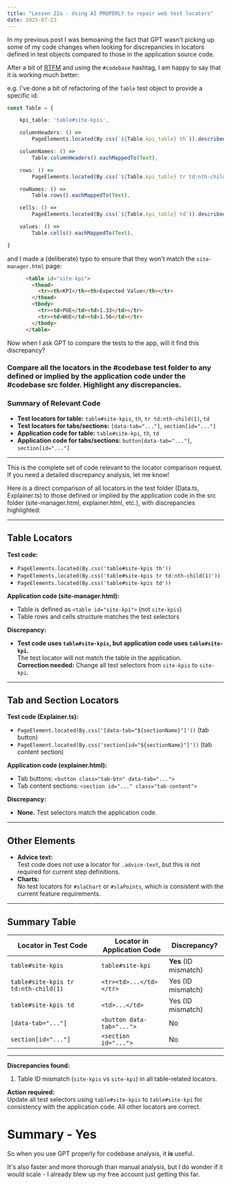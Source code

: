 ```yaml
---
title: "Lesson 22a - Using AI PROPERLY to repair web test locators"
date: 2025-07-23
---
```


In my previous post I was bemoaning the fact that GPT wasn't picking up some of my code changes when looking for discrepancies in locators defined in test objects compared to those in the application source code.

After a bit of [RTFM](https://code.visualstudio.com/docs/copilot/chat/copilot-chat-context#_add-files-as-context) and using the `#codebase` hashtag, I am happy to say that it is working much better:

e.g. I've done a bit of refactoring of the `Table` test object to provide a specific id:

```typescript
const Table = {

    kpi_table: 'table#site-kpis',

    columnHeaders: () =>
        PageElements.located(By.css(`${Table.kpi_table} th`)).describedAs('column headers'),

    columnNames: () =>
        Table.columnHeaders().eachMappedTo(Text),

    rows: () =>
        PageElements.located(By.css(`${Table.kpi_table} tr td:nth-child(1)`)).describedAs('table rows'),

    rowNames: () =>
        Table.rows().eachMappedTo(Text),

    cells: () =>
        PageElements.located(By.css(`${Table.kpi_table} td`)).describedAs('table cells'),

    values: () =>
        Table.cells().eachMappedTo(Text),

}
```

and I made a (deliberate) typo to ensure that they won't match the `site-manager.html` page:
```html
      <table id="site-kpi">
        <thead>
          <tr><th>KPI</th><th>Expected Value</th></tr>
        </thead>
        <tbody>
          <tr><td>PUE</td><td>1.33</td></tr>
          <tr><td>WUE</td><td>1.56</td></tr>
        </tbody>
      </table>
```

Now when I ask GPT to compare the tests to the app, will it find this discrepancy?

### Compare all the locators in the #codebase  test folder to any defined or implied by the application code under the #codebase src folder. Highlight any discrepancies.

### Summary of Relevant Code

- **Test locators for table:** `table#site-kpis`, `th`, `tr td:nth-child(1)`, `td`
- **Test locators for tabs/sections:** `[data-tab="..."]`, `section[id="..."]`
- **Application code for table:** `table#site-kpi`, `th`, `td`
- **Application code for tabs/sections:** `button[data-tab="..."]`, `section[id="..."]`

---

This is the complete set of code relevant to the locator comparison request. If you need a detailed discrepancy analysis, let me know!

Here is a direct comparison of all locators in the test folder (Data.ts, Explainer.ts) to those defined or implied by the application code in the src folder (site-manager.html, explainer.html, etc.), with discrepancies highlighted:

---

## Table Locators

**Test code:**
- `PageElements.located(By.css('table#site-kpis th'))`
- `PageElements.located(By.css('table#site-kpis tr td:nth-child(1)'))`
- `PageElements.located(By.css('table#site-kpis td'))`

**Application code (site-manager.html):**
- Table is defined as `<table id="site-kpi">` (not `site-kpis`)
- Table rows and cells structure matches the test selectors

**Discrepancy:**  
- **Test code uses `table#site-kpis`, but application code uses `table#site-kpi`.**  
  The test locator will not match the table in the application.  
  **Correction needed:** Change all test selectors from `site-kpis` to `site-kpi`.

---

## Tab and Section Locators

**Test code (Explainer.ts):**
- `PageElement.located(By.css('[data-tab="${sectionName}"]'))` (tab button)
- `PageElement.located(By.css('section[id="${sectionName}"]'))` (tab content section)

**Application code (explainer.html):**
- Tab buttons: `<button class="tab-btn" data-tab="...">`
- Tab content sections: `<section id="..." class="tab-content">`

**Discrepancy:**  
- **None.** Test selectors match the application code.

---

## Other Elements

- **Advice text:**  
  Test code does not use a locator for `.advice-text`, but this is not required for current step definitions.
- **Charts:**  
  No test locators for `#slaChart` or `#slaPoints`, which is consistent with the current feature requirements.

---

## Summary Table

| Locator in Test Code                | Locator in Application Code      | Discrepancy?         |
|-------------------------------------|----------------------------------|----------------------|
| `table#site-kpis`                   | `table#site-kpi`                 | **Yes** (ID mismatch)|
| `table#site-kpis tr td:nth-child(1)`| `<tr><td>...</td></tr>`          | Yes (ID mismatch)    |
| `table#site-kpis td`                | `<td>...</td>`                   | Yes (ID mismatch)    |
| `[data-tab="..."]`                  | `<button data-tab="...">`        | No                   |
| `section[id="..."]`                 | `<section id="...">`             | No                   |

---

**Discrepancies found:**
1. Table ID mismatch (`site-kpis` vs `site-kpi`) in all table-related locators.

**Action required:**  
Update all test selectors using `table#site-kpis` to `table#site-kpi` for consistency with the application code. All other locators are correct.


# Summary - Yes
So when you use GPT properly for codebase analysis, it **is** useful.

It's also faster and more thorough than manual analysis, but I do wonder if it would scale - I already blew up my free account just getting this far.
